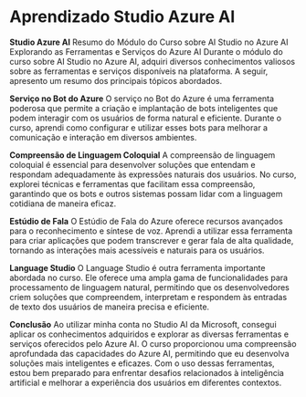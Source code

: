 # Aprendizado Studio Azure AI
 **Studio Azure AI**
Resumo do Módulo do Curso sobre AI Studio no Azure AI
Explorando as Ferramentas e Serviços do Azure AI
Durante o módulo do curso sobre AI Studio no Azure AI, adquiri diversos conhecimentos valiosos sobre as ferramentas e serviços disponíveis na plataforma. A seguir, apresento um resumo dos principais tópicos abordados.

**Serviço no Bot do Azure**
O serviço no Bot do Azure é uma ferramenta poderosa que permite a criação e implantação de bots inteligentes que podem interagir com os usuários de forma natural e eficiente. Durante o curso, aprendi como configurar e utilizar esses bots para melhorar a comunicação e interação em diversos ambientes.

**Compreensão de Linguagem Coloquial**
A compreensão de linguagem coloquial é essencial para desenvolver soluções que entendam e respondam adequadamente às expressões naturais dos usuários. No curso, explorei técnicas e ferramentas que facilitam essa compreensão, garantindo que os bots e outros sistemas possam lidar com a linguagem cotidiana de maneira eficaz.

**Estúdio de Fala**
O Estúdio de Fala do Azure oferece recursos avançados para o reconhecimento e síntese de voz. Aprendi a utilizar essa ferramenta para criar aplicações que podem transcrever e gerar fala de alta qualidade, tornando as interações mais acessíveis e naturais para os usuários.

**Language Studio**
O Language Studio é outra ferramenta importante abordada no curso. Ele oferece uma ampla gama de funcionalidades para processamento de linguagem natural, permitindo que os desenvolvedores criem soluções que compreendem, interpretam e respondem às entradas de texto dos usuários de maneira precisa e eficiente.

**Conclusão**
Ao utilizar minha conta no Studio AI da Microsoft, consegui aplicar os conhecimentos adquiridos e explorar as diversas ferramentas e serviços oferecidos pelo Azure AI. O curso proporcionou uma compreensão aprofundada das capacidades do Azure AI, permitindo que eu desenvolva soluções mais inteligentes e eficazes. Com o uso dessas ferramentas, estou bem preparado para enfrentar desafios relacionados à inteligência artificial e melhorar a experiência dos usuários em diferentes contextos.
